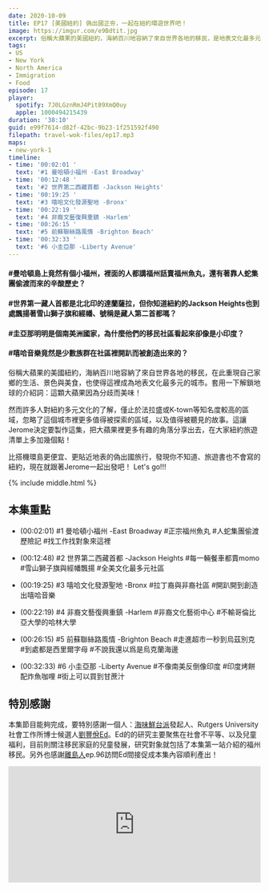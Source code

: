 ```yaml
---
date: 2020-10-09
title: EP17 [美國紐約] 偽出國正夯，一起在紐約環遊世界吧！
image: https://imgur.com/e9Bdtit.jpg
excerpt: 俗稱大蘋果的美國紐約，海納百川地容納了來自世界各地的移民，是地表文化最多元的城市；然而許多人對它的了解，僅止於法拉盛或K-town等知名度較高的區域，這讓Jerome決定要製作這集，把大蘋果裡更多有趣的角落分享出去！比搭機環島更便宜、更貼近地表的偽出國旅行，發現你不知道、旅遊書也不會寫的紐約，現在就跟著Jerome一起出發吧！ Let's go!!!
tags:
- US
- New York
- North America
- Immigration
- Food
episode: 17
player:
  spotify: 7J0LGznRmJ4Pit89XmQ0uy
  apple: 1000494215439
duration: '38:10'
guid: e99f7614-d82f-42bc-9b23-1f251592f490
filepath: travel-wok-files/ep17.mp3
maps:
- new-york-1
timeline:
- time: '00:02:01 '
  text: '#1 曼哈頓小福州 -East Broadway'
- time: '00:12:48 '
  text: '#2 世界第二西藏首都 -Jackson Heights'
- time: '00:19:25 '
  text: '#3 嘻哈文化發源聖地 -Bronx'
- time: '00:22:19 '
  text: '#4 非裔文藝復興重鎮 -Harlem'
- time: '00:26:15 '
  text: '#5 前蘇聯絲路風情 -Brighton Beach'
- time: '00:32:33 '
  text: '#6 小圭亞那 -Liberty Avenue'
---
```


#### #曼哈頓島上竟然有個小福州，裡面的人都講福州話賣福州魚丸，還有著靠人蛇集團偷渡而來的辛酸歷史？

#### #世界第一藏人首都是北北印的達蘭薩拉，但你知道紐約的Jackson Heights也到處飄揚著雪山獅子旗和經幡、號稱是藏人第二首都嗎？

#### #圭亞那明明是個南美洲國家，為什麼他們的移民社區看起來卻像是小印度？

#### #嘻哈音樂竟然是少數族群在社區裡開趴而被創造出來的？

俗稱大蘋果的美國紐約，海納百川地容納了來自世界各地的移民，在此重現自己家鄉的生活、景色與美食，也使得這裡成為地表文化最多元的城市。套用一下解鎖地球的介紹詞：這顆大蘋果因為分歧而美味！

然而許多人對紐約多元文化的了解，僅止於法拉盛或K-town等知名度較高的區域，忽略了這個城市裡更多值得被探索的區域，以及值得被聽見的故事。這讓Jerome決定要製作這集，把大蘋果裡更多有趣的角落分享出去，在大家紐約旅遊清單上多加幾個點！

比搭機環島更便宜、更貼近地表的偽出國旅行，發現你不知道、旅遊書也不會寫的紐約，現在就跟著Jerome一起出發吧！ Let's go!!!



{% include middle.html %}

## 本集重點

* (00:02:01) #1 曼哈頓小福州 -East Broadway
#正宗福州魚丸
#人蛇集團偷渡歷險記
#找工作找對象來這裡

* (00:12:48) #2 世界第二西藏首都 -Jackson Heights
#每一輛餐車都賣momo
#雪山獅子旗與經幡飄揚
#全美文化最多元社區

* (00:19:25) #3 嘻哈文化發源聖地 -Bronx
#拉丁裔與非裔社區
#開趴開到創造出嘻哈音樂

* (00:22:19) #4 非裔文藝復興重鎮 -Harlem
#非裔文化藝術中心
#不輸哥倫比亞大學的哈林大學

* (00:26:15) #5 前蘇聯絲路風情 -Brighton Beach
#走進超市一秒到烏茲別克
#到處都是西里爾字母
#不說我還以爲是烏克蘭海邊

* (00:32:33) #6 小圭亞那 -Liberty Avenue
#不像南美反倒像印度
#印度烤餅配炸魚咖哩
#街上可以買到甘蔗汁

## 特別感謝

本集節目能夠完成，要特別感謝一個人：[海味鮮台派](https://www.facebook.com/SeaFormosa/)發起人、Rutgers University社會工作所博士候選人[劉豐佾Ed](https://www.linkedin.com/in/feng-yi-liu-4121597b/)。Ed的的研究主要聚焦在社會不平等、以及兒童福利，目前則關注移民家庭的兒童發展，研究對象就包括了本集第一站介紹的福州移民。另外也感謝[離島人](http://linktr.ee/humansoffshore)ep.96訪問Ed間接促成本集內容順利產出！

<iframe src="https://open.spotify.com/embed-podcast/episode/4TXXEFPbZcAYdOx3UE6XS0" width="100%" height="232" frameborder="0" allowtransparency="true" allow="encrypted-media"></iframe>
